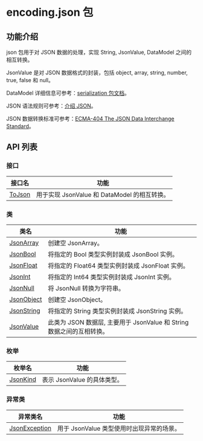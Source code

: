 # encoding.json 包

## 功能介绍

json 包用于对 JSON 数据的处理，实现 String, JsonValue, DataModel 之间的相互转换。

JsonValue 是对 JSON 数据格式的封装，包括 object, array, string, number, true, false 和 null。

DataModel 详细信息可参考：[serialization 包文档](../../serialization/serialization/serialization_package_api/serialization_package_classes.md#class-datamodel)。

JSON 语法规则可参考：[介绍 JSON](https://www.json.org/json-zh.html)。

JSON 数据转换标准可参考：[ECMA-404 The JSON Data Interchange Standard](https://www.ecma-international.org/publications-and-standards/standards/ecma-404/)。

## API 列表

### 接口

| 接口名  | 功能  |
| ------------ | ------------ |
| [ToJson](./json_package_api/encoding_json_package_interfaces.md#interface-tojson) | 用于实现 JsonValue 和 DataModel 的相互转换。 |

### 类

|  类名 | 功能  |
| ------------ | ------------ |
| [JsonArray](./json_package_api/encoding_json_package_classes.md#class-jsonarray) | 创建空 JsonArray。 |
| [JsonBool](./json_package_api/encoding_json_package_classes.md#class-jsonbool) | 将指定的 Bool 类型实例封装成 JsonBool 实例。 |
| [JsonFloat](./json_package_api/encoding_json_package_classes.md#class-jsonfloat) | 将指定的 Float64 类型实例封装成 JsonFloat 实例。 |
| [JsonInt](./json_package_api/encoding_json_package_classes.md#class-jsonint) | 将指定的 Int64 类型实例封装成 JsonInt 实例。 |
| [JsonNull](./json_package_api/encoding_json_package_classes.md#class-jsonnull) | 将 JsonNull 转换为字符串。 |
| [JsonObject](./json_package_api/encoding_json_package_classes.md#class-jsonobject) | 创建空 JsonObject。 |
| [JsonString](./json_package_api/encoding_json_package_classes.md#class-jsonstring) | 将指定的 String 类型实例封装成 JsonString 实例。 |
| [JsonValue](./json_package_api/encoding_json_package_classes.md#class-jsonvalue) | 此类为 JSON 数据层, 主要用于 JsonValue 和 String 数据之间的互相转换。 |

### 枚举

|  枚举名 | 功能  |
| ------------ | ------------ |
| [JsonKind](./json_package_api/encoding_json_package_enums.md#enum-jsonkind) | 表示 JsonValue 的具体类型。 |

### 异常类

| 异常类名  | 功能  |
| ------------ | ------------ |
|[JsonException](./json_package_api/encoding_json_package_exceptions.md#class-jsonexception)| 用于 JsonValue 类型使用时出现异常的场景。 |
